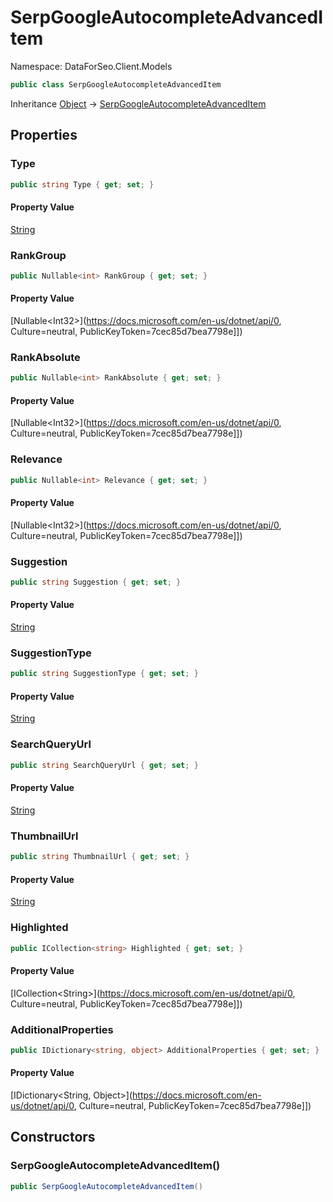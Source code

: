 # SerpGoogleAutocompleteAdvancedItem

Namespace: DataForSeo.Client.Models

```csharp
public class SerpGoogleAutocompleteAdvancedItem
```

Inheritance [Object](https://docs.microsoft.com/en-us/dotnet/api/Object) → [SerpGoogleAutocompleteAdvancedItem](./SerpGoogleAutocompleteAdvancedItem.md)

## Properties

### **Type**

```csharp
public string Type { get; set; }
```

#### Property Value

[String](https://docs.microsoft.com/en-us/dotnet/api/String)<br>

### **RankGroup**

```csharp
public Nullable<int> RankGroup { get; set; }
```

#### Property Value

[Nullable&lt;Int32&gt;](https://docs.microsoft.com/en-us/dotnet/api/0, Culture=neutral, PublicKeyToken=7cec85d7bea7798e]])<br>

### **RankAbsolute**

```csharp
public Nullable<int> RankAbsolute { get; set; }
```

#### Property Value

[Nullable&lt;Int32&gt;](https://docs.microsoft.com/en-us/dotnet/api/0, Culture=neutral, PublicKeyToken=7cec85d7bea7798e]])<br>

### **Relevance**

```csharp
public Nullable<int> Relevance { get; set; }
```

#### Property Value

[Nullable&lt;Int32&gt;](https://docs.microsoft.com/en-us/dotnet/api/0, Culture=neutral, PublicKeyToken=7cec85d7bea7798e]])<br>

### **Suggestion**

```csharp
public string Suggestion { get; set; }
```

#### Property Value

[String](https://docs.microsoft.com/en-us/dotnet/api/String)<br>

### **SuggestionType**

```csharp
public string SuggestionType { get; set; }
```

#### Property Value

[String](https://docs.microsoft.com/en-us/dotnet/api/String)<br>

### **SearchQueryUrl**

```csharp
public string SearchQueryUrl { get; set; }
```

#### Property Value

[String](https://docs.microsoft.com/en-us/dotnet/api/String)<br>

### **ThumbnailUrl**

```csharp
public string ThumbnailUrl { get; set; }
```

#### Property Value

[String](https://docs.microsoft.com/en-us/dotnet/api/String)<br>

### **Highlighted**

```csharp
public ICollection<string> Highlighted { get; set; }
```

#### Property Value

[ICollection&lt;String&gt;](https://docs.microsoft.com/en-us/dotnet/api/0, Culture=neutral, PublicKeyToken=7cec85d7bea7798e]])<br>

### **AdditionalProperties**

```csharp
public IDictionary<string, object> AdditionalProperties { get; set; }
```

#### Property Value

[IDictionary&lt;String, Object&gt;](https://docs.microsoft.com/en-us/dotnet/api/0, Culture=neutral, PublicKeyToken=7cec85d7bea7798e]])<br>

## Constructors

### **SerpGoogleAutocompleteAdvancedItem()**

```csharp
public SerpGoogleAutocompleteAdvancedItem()
```

